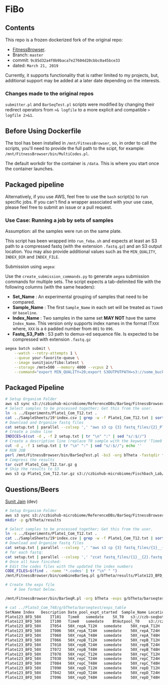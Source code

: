 # FiBo

## Contents

This repo is a frozen dockerized fork of the original repo:

- [FitnessBrowser](https://github.com/pflu-sbw25/FitnessBrowser).
- Branch: `master`
- commit: `9c85d32a4f0b9baca7e27604d20cbbc0a45bce33`
- dated: `March 21, 2019`

Currently, it supports functionality that is rather limited to my projects, but, additional support may be added at a later date depending on the interests.

### Changes made to the original repos

`submitter.pl` and `BarSeqTest.pl` scripts were modified by changing their redirect operators from `>& logfile` to a more explicit and compatible `> logfile 2>&1`.

## Before Using Dockerfile

The tool has been installed in `/mnt/FitnessBrowser`, so, in order to call the scripts, you'll need to provide the full path to the scipt, for example: `/mnt/FitnessBrowser/bin/MultiCodes.pl`.

The default workdir for the container is `/data`. This is where you start once the container launches.

## Packaged pipeline

Alternatively, if you use AWS, feel free to use the `bash` script(s) to run specific jobs. If you can't find a wrapper associated with your use case, please feel free to submit an issue or a pull request.

### Use Case: Running a job by sets of samples

Assumption: all the samples were run on the same plate.

This script has been wrapped into `run_feba.sh` and expects at least an S3 path to a compressed fastq (with the extension `.fastq.gz`) and an S3 output location. You may also provide additional values such as the `MIN_QUALITY`, `INDEX_DIR` and `INDEX_FILE`.

Submission using `aegea`:

Use the `create_submission_commands.py` to generate `aegea` submission commands for multiple sets. The script expects a tab-delimited file with the following columns (with the same headers):

- **Set_Name** : An experimental grouping of samples that need to be compared.
- **Sample_Name** : The first `Sample_Name` in each set will be treated as `Time0` or `baseline`.
- **Index_Name** : Two samples in the same set **MAY NOT** have the same `Index_Name`. This version only supports index names in the format IT`XXX` where, `XXX` is a `0` padded number from `001` to `096`.
- **Fastq_S3_Path** : S3 path to demux-ed sequence file. Is expected to be compressed with extension `.fastq.gz`

```bash
aegea batch submit \
    --watch --retry-attempts 1 \
    --queue your-favorite-queue \
    --image sunitjain/fibo:latest \
    --storage /mnt=500 --memory 4000 --vcpus 2 \
    --command="export MIN_QUALITY=20;export S3OUTPUTPATH=s3://some_bucket/FiBo/20190801_BarSeq/Sample_Prefix; export S3INPUTPATH=s3://some_bucket/FiBo/20190801_BarSeq/FastQ/Sample_Prefix.fastq.gz;./run_multiCodes.sh"
```

## Packaged Pipeline

```bash
# Setup Organism Folder
aws s3 sync s3://czbiohub-microbiome/ReferenceDBs/BarSeq/FitnessBrowser/Organisms/bTheta g/bTheta
# Select samples to be processed together; Get this from the user.
ln -s ../Experiments/Plate1_Com_T12.txt .
cat ../SampleSheets/19*index.csv | grep -w -f Plate1_Com_T12.txt | sort > setup.txt
# Download and Organize fastq files
cat setup.txt | parallel --colsep ',' "aws s3 cp {3} fastq_files/{2}_Plate1_Com_T12.fastq.gz" &> Plate1_Com_T12.download.log &
# Create a index line
INDICES=$(cut -d , -f 2 setup.txt | tr "\n" ":" | sed "s/:$//")
# Create a description line (replace T0 sample with the keyword 'Time0')
cut -d , -f 1 setup.txt | tr "\n" ":" | sed "s/:$//"; echo ''
# RUN JOB
perl /mnt/FitnessBrowser/bin/BarSeqTest.pl -bs3 -org bTheta -fastqdir fastq_files -index IT077:IT089:IT083:IT053:IT059:IT004:IT010:IT016:IT022:IT028:IT034:IT040:IT046:IT052:IT058:IT064:IT070:IT076:IT082:IT088:IT094:IT047:IT065:IT071 -desc Time0:Time0:Time0:100_Btmutpool_rep1_T12:100_Btmutpool_rep2_T12:Com1_100_Btmutpool_rep1_T12:Com1_100_Btmutpool_rep2_T12:Com2_100_Btmutpool_rep1_T12:Com2_100_Btmutpool_rep2_T12:Com3_100_Btmutpool_rep1_T12:Com3_100_Btmutpool_rep2_T12:Com4_100_Btmutpool_rep1_T12:Com4_100_Btmutpool_rep2_T12:Com5_100_Btmutpool_rep1_T12:Com5_100_Btmutpool_rep2_T12:Com6_100_Btmutpool_rep1_T12:Com6_100_Btmutpool_rep2_T12:Com7_100_Btmutpool_rep1_T12:Com7_100_Btmutpool_rep2_T12:Com8_100_Btmutpool_rep1_T12:Com8_100_Btmutpool_rep2_T12:Com9__100_Btmutpool_rep2_T12:PBS_rep1_T12:PBS_rep2_T12 &> Plate1_Com_T12.run.log
# Compress the results
tar cvzf Plate1_Com_T12.tar.gz g
# Ship the results to S3
aws s3 cp Plate1_Com_T12.tar.gz s3://czbiohub-microbiome/Fischbach_Lab/Mikhail_Iakiviak/20190824_BarSeq/Results/
```

## Questions/Beers

[Sunit Jain](microbiome.ninja) (dev)

```bash
# Setup Organism Folder
aws s3 sync s3://czbiohub-microbiome/ReferenceDBs/BarSeq/FitnessBrowser/Organisms/bTheta g/bTheta
mkdir -p g/bTheta/results

# Select samples to be processed together; Get this from the user.
ln -s ../Experiments/Plate1_Com_T12.txt .
cat ../SampleSheets/19*index.csv | grep -w -f Plate1_Com_T12.txt | sort > setup.txt
# Download and Organize fastq files
cat setup.txt | parallel --colsep ',' "aws s3 cp {3} fastq_files/{1}__{2}.fastq.gz" &> Plate1_Com_T12.download.log &
# for each fastq:
cat setup.txt | parallel --colsep ',' "zcat fastq_files/{1}__{2}.fastq.gz | /mnt/FitnessBrowser/bin/MultiCodes.pl -bs3 -minQuality 0 -index {2} -out g/bTheta/results/{1}__{2}" &> multicodes.log
# Once all have finished:
# Edit the codes files with the updated the index numbers
CODE_FILES=$(find . -name '*.codes' | tr "\n" " ")
/mnt/FitnessBrowser/bin/combineBarSeq.pl g/bTheta/results/Plate123_BFD_10X g/bTheta/pool.n10 ${CODE_FILES}

# Create the exps file
    # See format below.

/mnt/FitnessBrowser/bin/BarSeqR.pl -org bTheta -exps g/bTheta/barseqtest/exps_table  -pool g/bTheta/pool.n10 -indir g/bTheta/barseqtest -outdir g/bTheta/barseqtest -genes g/bTheta/genes.GC test

```

```bash
# cat ../Plate3_Com_T48/g/bTheta/barseqtest/exps_table
SetName	Index	Description	Date_pool_expt_started	Sample_Name	Location
Plate123_BFD_50X	IT101	Time0	somedate	5X_T0	s3://czb-seqbot/fastqs/190721_NB501938_0142_AHFFCYBGXB/5X_T0_S41_R1_001.fastq.gz
Plate123_BFD_50X	IT100	Time0	somedate	Btmutpool_T0	s3://czb-seqbot/fastqs/190721_NB501938_0142_AHFFCYBGXB/Btmutpool_T0_S44_R1_001.fastq.gz
Plate123_BFD_50X	IT054	50X_repA_T12H	somedate	50X_repA_T12H	s3://czb-seqbot/fastqs/190721_NB501938_0142_AHFFCYBGXB/50X_repA_T12H_S45_R1_001.fastq.gz
Plate123_BFD_50X	IT006	50X_repA_T24H	somedate	50X_repA_T24H	s3://czb-seqbot/fastqs/190721_NB501938_0143_AHMMCLBGXB/50X_repA_T24H_S41_R1_001.fastq.gz
Plate123_BFD_50X	IT060	50X_repA_T48H	somedate	50X_repA_T48H	s3://czb-seqbot/fastqs/190721_NB501938_0143_AHMMCLBGXB/50X_repA_T48H_S93_R1_001.fastq.gz
Plate123_BFD_50X	IT066	50X_repB_T12H	somedate	50X_repB_T12H	s3://czb-seqbot/fastqs/190721_NB501938_0142_AHFFCYBGXB/50X_repB_T12H_S46_R1_001.fastq.gz
Plate123_BFD_50X	IT018	50X_repB_T24H	somedate	50X_repB_T24H	s3://czb-seqbot/fastqs/190721_NB501938_0143_AHMMCLBGXB/50X_repB_T24H_S42_R1_001.fastq.gz
Plate123_BFD_50X	IT072	50X_repB_T48H	somedate	50X_repB_T48H	s3://czb-seqbot/fastqs/190721_NB501938_0143_AHMMCLBGXB/50X_repB_T48H_S94_R1_001.fastq.gz
Plate123_BFD_50X	IT078	50X_repC_T12H	somedate	50X_repC_T12H	s3://czb-seqbot/fastqs/190721_NB501938_0142_AHFFCYBGXB/50X_repC_T12H_S47_R1_001.fastq.gz
Plate123_BFD_50X	IT030	50X_repC_T24H	somedate	50X_repC_T24H	s3://czb-seqbot/fastqs/190721_NB501938_0143_AHMMCLBGXB/50X_repC_T24H_S43_R1_001.fastq.gz
Plate123_BFD_50X	IT084	50X_repC_T48H	somedate	50X_repC_T48H	s3://czb-seqbot/fastqs/190721_NB501938_0143_AHMMCLBGXB/50X_repC_T48H_S95_R1_001.fastq.gz
Plate123_BFD_50X	IT090	50X_repD_T12H	somedate	50X_repD_T12H	s3://czb-seqbot/fastqs/190721_NB501938_0142_AHFFCYBGXB/50X_repD_T12H_S48_R1_001.fastq.gz
Plate123_BFD_50X	IT042	50X_repD_T24H	somedate	50X_repD_T24H	s3://czb-seqbot/fastqs/190721_NB501938_0143_AHMMCLBGXB/50X_repD_T24H_S44_R1_001.fastq.gz
Plate123_BFD_50X	IT096	50X_repD_T48H	somedate	50X_repD_T48H	s3://czb-seqbot/fastqs/190721_NB501938_0143_AHMMCLBGXB/50X_repD_T48H_S96_R1_001.fastq.gz
```
